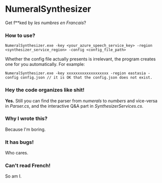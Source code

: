 # NumeralSynthesizer
Get f**ked by *les numbres en Francais*?

### How to use?

```
NumeralSynthesizer.exe -key <your_azure_speech_service_key> -region <synthesizer_service_region> -config <config_file_path>
```

Whether the config file actually presents is irrelevant, the program creates one for you automatically.
For example:

```
NumeralSynthesizer.exe -key xxxxxxxxxxxxxxxxxxx -region eastasia -config config.json // it is OK that the config.json does not exist.
```

### Hey the code organizes like shit!
**Yes.** Still you can find the parser from *numerals* to *numbers* and vice-versa in *Parser.cs*, and the interactive Q&A part in *SynthesizerServices.cs*.

### Why I wrote this?
Because I'm boring.

### It has bugs!
Who cares.

### Can't read French!
So am I.
